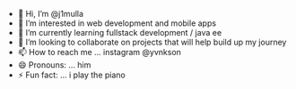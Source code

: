 - 👋 Hi, I’m @j1mulla
- 👀 I’m interested in web development and mobile apps
- 🌱 I’m currently learning fullstack development / java ee
- 💞️ I’m looking to collaborate on projects that will help build up my journey 
- 📫 How to reach me ... instagram @yvnkson
- 😄 Pronouns: ... him
- ⚡ Fun fact: ... i play the piano 

<!---
j1mulla/j1mulla is a ✨ special ✨ repository because its `README.md` (this file) appears on your GitHub profile.
You can click the Preview link to take a look at your changes.
--->

